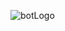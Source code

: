 <p style='align:center'>
  <img src='https://github.com/user-attachments/assets/7d6c0f8a-4faa-49d7-bd5e-daed5c1e1189' alt='botLogo'>
</p>
